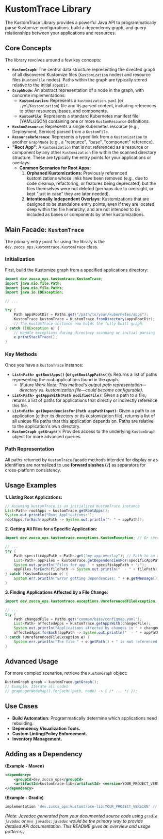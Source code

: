 # KustomTrace Library

The KustomTrace Library provides a powerful Java API to programmatically parse Kustomize configurations, build a dependency graph, and query relationships between your applications and resources.

## Core Concepts

The library revolves around a few key concepts:

* **`KustomGraph`**: The central data structure representing the directed graph of all discovered Kustomize files (`Kustomization` nodes) and resource files (`KustomFile` nodes). Paths within the graph are typically stored relative to the initial `appsDir`.
* **`GraphNode`**: An abstract representation of a node in the graph, with concrete implementations:
    * **`Kustomization`**: Represents a `kustomization.yaml` (or `.yml`/`Kustomization`) file and its parsed content, including references to other resources, bases, and components.
    * **`KustomFile`**: Represents a standard Kubernetes manifest file (YAML/JSON) containing one or more `KustomResource` definitions.
* **`KustomResource`**: Represents a single Kubernetes resource (e.g., Deployment, Service) parsed from a `KustomFile`.
* **`ResourceReference`**: Represents a typed link from a `Kustomization` to another `GraphNode` (e.g., a "resource", "base", "component" reference).
* **"Root App"**: A `Kustomization` that is not referenced as a resource or component by any other `Kustomization` file within the scanned directory structure. These are typically the entry points for your applications or overlays.
    * **Common Scenarios for Root Apps:**
        1.  **Orphaned Kustomizations:** Previously referenced kustomizations whose links have been removed (e.g., due to code cleanup, refactoring, or features being deprecated) but the files themselves were not deleted (perhaps due to oversight, or kept "just in case" they are later needed).
        2.  **Intentionally Independent Overlays:** Kustomizations that are designed to be standalone entry points, even if they are located deep within the file hierarchy, and are not intended to be included as bases or components by other kustomizations.

## Main Facade: `KustomTrace`

The primary entry point for using the library is the `dev.zucca_ops.kustomtrace.KustomTrace` class.

### Initialization

First, build the Kustomize graph from a specified applications directory:

```java
import dev.zucca_ops.kustomtrace.KustomTrace;
import java.nio.file.Path;
import java.nio.file.Paths;
import java.io.IOException;

// ...

try {
    Path appsRootDir = Paths.get("/path/to/your/kubernetes/apps");
    KustomTrace kustomTrace = KustomTrace.fromDirectory(appsRootDir);
    // The kustomTrace instance now holds the fully built graph.
} catch (IOException e) {
    // Handle exceptions during directory scanning or initial parsing
    e.printStackTrace();
}
```

### Key Methods

Once you have a `KustomTrace` instance:

* **`List<Path> getRootApps()` (or `getRootAppPaths()`):** Returns a list of paths representing the root applications found in the graph.
    * *(Future Work Note: This method's output path representation—directory vs. kustomization file—could become configurable).*
* **`List<Path> getAppsWith(Path modifiedFile)`**: Given a path to a file, returns a list of paths for applications that directly or indirectly reference this file.
* **`List<Path> getDependenciesFor(Path appPathInput)`**: Given a path to an application (either its directory or its kustomization file), returns a list of all unique file paths that this application depends on. Paths are relative to the application's own directory.
* **`KustomGraph getGraph()`**: Provides access to the underlying `KustomGraph` object for more advanced queries.

### Path Representation
All paths returned by `KustomTrace` facade methods intended for display or as identifiers are normalized to use **forward slashes (`/`)** as separators for cross-platform consistency.

## Usage Examples

**1. Listing Root Applications:**
```java
// Assuming kustomTrace is an initialized KustomTrace instance
List<Path> rootApps = kustomTrace.getRootApps();
System.out.println("Root Applications:");
rootApps.forEach(appPath -> System.out.println("- " + appPath));
```

**2. Getting All Files for a Specific Application:**
```java
import dev.zucca_ops.kustomtrace.exceptions.KustomException; // Or specific sub-exceptions

// ...
try {
    Path specificAppPath = Paths.get("my-app-overlay"); // Path to an app dir or its kustomization file
    List<Path> appFiles = kustomTrace.getDependenciesFor(specificAppPath);
    System.out.println("Files for app " + specificAppPath + ":");
    appFiles.forEach(filePath -> System.out.println("  - " + filePath));
} catch (KustomException e) {
    System.err.println("Error getting dependencies: " + e.getMessage());
}
```

**3. Finding Applications Affected by a File Change:**
```java
import dev.zucca_ops.kustomtrace.exceptions.UnreferencedFileException; // Or KustomException

// ...
try {
    Path changedFile = Paths.get("common/base/configmap.yaml");
    List<Path> affectedApps = kustomTrace.getAppsWith(changedFile);
    System.out.println("Applications affected by changes in " + changedFile + ":");
    affectedApps.forEach(appPath -> System.out.println("  - " + appPath));
} catch (UnreferencedFileException e) {
    System.err.println("The file " + e.getPath() + " is not referenced by any application in the graph.");
}
```

## Advanced Usage

For more complex scenarios, retrieve the `KustomGraph` object:
```java
KustomGraph graph = kustomTrace.getGraph();
// Example: Iterate all nodes
// graph.getNodeMap().forEach((path, node) -> { /* ... */ });
```

## Use Cases

* **Build Automation:** Programmatically determine which applications need rebuilding.
* **Dependency Visualization Tools.**
* **Custom Linting/Policy Enforcement.**
* **Inventory Management.**

## Adding as a Dependency

**(Example - Maven)**
```xml
<dependency>
    <groupId>dev.zucca_ops</groupId>
    <artifactId>kustomtrace-lib</artifactId> <version>YOUR_PROJECT_VERSION</version>
</dependency>
```


**(Example - Gradle)**
```gradle
implementation 'dev.zucca_ops:kustomtrace-lib:YOUR_PROJECT_VERSION' // Or your actual coordinates
```


*(Note: Javadoc generated from your documented source code using `gradle javadoc` or `mvn javadoc:javadoc` would be the primary way to provide detailed API documentation. This README gives an overview and usage patterns.)*